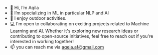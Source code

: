 - 👋 Hi, I’m Aqila
- 👀 I’m specializing in ML in particular NLP and AI
- 🌱 I enjoy outdoor activities.
- 💻 I'm open to collaborating on exciting projects related to Machine Learning and AI. Whether it's exploring new research ideas or contributing to open-source initiatives, feel free to reach out if you're interested in working together!
- 📫 you can reach me via aqela.af@gmail.com
  <!--Here is my [cv](https://github.com/Aqila-Farahmand/CV/releases/download/0.1.0-2025-01-17T112827/cv.pdf)

<!---
Aqila-Farahmand is a ✨ special ✨ repository because its `README.md` (this file) appears on your GitHub profile.
You can click the Preview link to take a look at your changes.
--->

